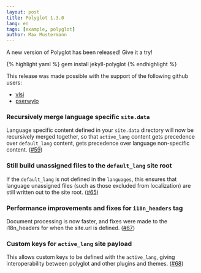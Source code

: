 ```yaml
---
layout: post
title: Polyglot 1.3.0
lang: en
tags: [example, polyglot]
author: Max Mustermann
---
```


A new version of Polyglot has been released! Give it a try!

{% highlight yaml %}
gem install jekyll-polyglot
{% endhighlight %}

This release was made possible with the support of the following github users:
* [vlsi](https://github.com/vlsi)
* [pserwylo](https://github.com/pserwylo)

### Recursively merge language specific `site.data`
Language specific content defined in your `site.data` directory will now be recursively merged together, so that `active_lang` content gets precedence over `default_lang` content, gets precedence over language non-specific content. ([#59](https://github.com/untra/polyglot/pull/59))

### Still build unassigned files to the `default_lang` site root
If the `default_lang` is not defined in the `languages`, this ensures that language unassigned files (such as those excluded from localization) are still written out to the site root. ([#65](https://github.com/untra/polyglot/pull/65))

### Performance improvements and fixes for `i18n_headers` tag
Document processing is now faster, and fixes were made to the i18n_headers for when the site.url is defined. ([#67](https://github.com/untra/polyglot/pull/67))

### Custom keys for `active_lang` site payload
This allows custom keys to be defined with the `active_lang`, giving interoperability between polyglot and other plugins and themes. ([#68](https://github.com/untra/polyglot/pull/68))
